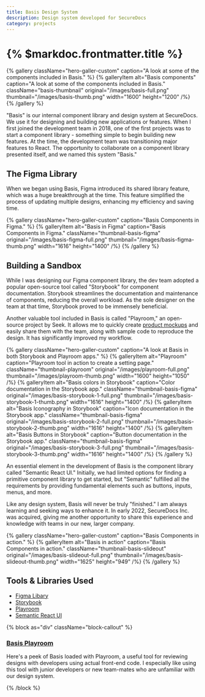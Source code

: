 ```yaml
---
title: Basis Design System
description: Design system developed for SecureDocs
category: projects
---
```


# {% $markdoc.frontmatter.title %}

{% gallery className="hero-galler-custom" caption="A look at some of the components included in Basis." %}
{% galleryItem
  alt="Basis components"
  caption="A look at some of the components included in Basis."
  className="basis-thumbnail"
  original="/images/basis-full.png"
  thumbnail="/images/basis-thumb.png"
  width="1600"
  height="1200"
/%}
{% /gallery %}

"Basis" is our internal component library and design system at SecureDocs. We use it for designing and building new applications or features. When I first joined the development team in 2018, one of the first projects was to start a component library - something simple to begin building new features. At the time, the development team was transitioning major features to React. The opportunity to collaborate on a component library presented itself, and we named this system "Basis."

## The Figma Library

When we began using Basis, Figma introduced its shared library feature, which was a huge breakthrough at the time. This feature simplified the process of updating multiple designs, enhancing my efficiency and saving time.

{% gallery className="hero-galler-custom" caption="Basis Components in Figma." %}
{% galleryItem
  alt="Basis in Figma"
  caption="Basis Components in Figma."
  className="thumbnail-basis-figma"
  original="/images/basis-figma-full.png"
  thumbnail="/images/basis-figma-thumb.png"
  width="1616"
  height="1400"
/%}
{% /gallery %}

## Building a Sandbox

While I was designing our Figma component library, the dev team adopted a popular open-source tool called "Storybook" for component documentation. Storybook streamlines the documentation and maintenance of components, reducing the overall workload. As the sole designer on the team at that time, Storybook proved to be immensely beneficial.

Another valuable tool included in Basis is called "Playroom," an open-source project by Seek. It allows me to quickly create [product mockups](https://basis-iota.vercel.app/playroom/#?code=N4Igxg9gJgpiBcIA8AhCAPAOgOwAS4AcBDKKAS2wHMBeTEAJgAYCsQd8BbI9AdTKgAuAC1ogAnADZmrdri4AnShQAyMAGYDRRAK4CIdWQqXYASmUpDNdHXoN45RRRQAqEAqMZ3Oj42gF6ODzsAPlkkAGUYSg4YbAFcACMiAGcyMFD7fCQAcXl%2BXEgAG20ObGTRAQB3fRBccgA3fhgoXHkYQu5mjPwe3By8qAA6AGEIYtLcSv5hUQBWOm7enqQG3GSBAE9CmGpgYEIIVIEyCGx4XDp1tIBrDboAGlw9AnO6JhY6XABfL8Wl5YAEjASBRKGsyAAvHZ0DgUMifFKiBqfSBxWJWEAAWQ2uEi-lByU%2BAHo-v8%2BsoyOtWu1Oi11lsdnsHE5sKoNK8QABaegfWo-Ulk8mUgSDACSAhgHGC2NwAAV5BA1GRtkgiRT1mKJVLZIKsuqReLJdLtIVjmoiGA9PJcABBXRCdFpIjHU6q-Wao063VId2GqUy0VoyjyZ0nPB445UZJu4Ue7WZb2%2BrXBAByEDNTpd4Zg%2BKjMY1foFZJ9scLABEIJVsIUICRcTnI5Ro2rS8mvf98wIi70kGWyI1YNahPxYHgSe2lkggSCqOCoaJYdh4bVEXRkbVURK4qIbWBINo4vXc03id3lvrqR10M01pttrt9kYVOoBBzubzvr8Jx2k0bRhxiGwHFAzUCB5C4LNOzjM8e1-KVRjiENLR4MDrmSI9G2bOCYPPVsjV3fdDxteQwGHeoYCwvD411XCC2TABRbZLQVJcwFxcxsGdbQ2gwgkoMLb9J2wnhnRgcDHGuXBhm0dYIFhCFQ1dFs6M9BNBRLFSpTtPROWcIhKGMMEIz45SDTbNTi2wgiIAPeJAwlYNFLKfjzJozsz1VBoi1VXJ%2BBGMYSmwbzfKGUZxjwKZBBEOgAEYYoWQSp2BchZ03dFRBlYyo0%2BVJ5zoSM7lqccLKyPsBzE3BivUzEKOSfSYEE-AKFAxrcAdEgxNEABVAgoFElosqbOV6q8XU0u3OgAE0ICeYd0MpXAiDkWr6oKOSCFOdFBlG-4quLSJoi23IbIIHCIiiGI4hwrIQtwcj5GOMAiEKG1Cg4hcR22BKSuLEL-PC3A1BrfrRG2DRPkimZgBigBmL8fvU6cUrBVcQHXOdoRARdlzWtEJqxHF5UVZUGqK67liJP6wsC8mboGf7AsB4GJSgUQ8gsARPgldABFe966HZywIemERgDh2nlhQXQ9DwcaMXo8hOdqXLMYKlF1oteI9porJKfp6nSnJnyBjOokDsurtWvOw6rtaun8iKQLyjeHK70ZfZQLicJIRgDkYoAFg-fk7eWP6TErW8GQfQgSGRvwAg5Tw%2BXhnXJypgKJkh6KQAkBYUyIGJjb8g2gpDnt04BrPRBipPggANTIa4yCL0KM9LhHJz1vzw8qCX%2Bm7iP6XvJliFIUF47kxPPmDjuOwrxmq7oXOQGCeiuGVFuGcNsvQ-1tvJhF6va8aJvBjACQYokAABZIYDAbjmggMBkjPuTN5Lvuu6GHu%2B7Dwe3ejqPOO6YE4XBAEnT8Et7at0rofJeCxZQpGSNUeQUB35tygX0eemc4EgBrgsAAVEQ4hJDiHoPCp-P%2Bvcd792-v-KOI9Y7jxAZPMBECZ6p3LnvWBUVRDL2CKMWy8gNjkJpjvaBW8Iq4PwSvLqS4Wa4gEKJZs2D26cL6F-QYP8aFUMwbQyRB9eHwJXpiCACQSZyiEJtXAKYSgJDEqI7es807cIXtI2uABqGKuAYr0BhpyXx-jAn%2B0cWozhm9tHOJbqbc26IPJmwukdBU2hTqJViXEQYx0UlnXSZbKJt17qPWenzSg2APqkC%2BivHRriJhA1rCzUGL5ha8OhuLcRfQkagnafgVG65ukYw%2BkuHa6jcZbgxJiE0ZpNZgVtPaR0T0szDNTtrHWoTf41LwHUkGAtzBC1qNzXmb1Sls12UrQxUM2nOJ7FLfwpxRnpToArMgZyVYVAoIVNaAFNaVUoRso2X8YmJNth3a2Fsja5LWHfU4fVhEx1IM0UQ90PkHJKWUugYB0RiW%2BuopAzgYA82CNNbQi0eLYHTLgGSoJFp4BsA6OImYwyLQIAQQYqo8UEpDqqXJgKbZ5PUgk3lmTkmpJ%2BqCpJJ0clAr5asgpYkikvSOWirGn1SbrOLvvLZDS6BgzOVXVpKcRlJRnJQfpvT%2BxLM4a8mEcILWpzlhlYCQYQxZl4tlNgVyegrLcpoj%2BnKAVWwFWCq23LOUQsKU6QoaqWiO1KM7EAMNXYMI9qcAQ3soR%2B0DqwSB7T9Ef0Grga4MARE%2BowTm1RwQADy2A1llo2U8fFhz%2BYgEFkrTBWQbky3ufjJ5LyfZvKAurL5lofk5pLRQmh-qomBriaGqVd05URqjWtcKcaE3KwAUyT2qafYZqDganF5b82FuLeW2t6qKFVprR6iRJd6081RScjm2KRntulnc%2B1jzFY5T7fld5g7iDDq9assdYiPXRL9SGqJYaF1PUjdUh2bdV2JuHsmr2O6wEBz3Xow9DYqXHqvS%2B3NGCK1qDUARw1qi72NuOTsp9VTr2SzfbLFNDyQA9u-XlEAasNwa0A3okDTicWTtTlyqVPKg2iunRkrJIr1K5KFRK4NYnOWyoehGh91qKmqvgzAxmmqEXaqabUPVsN93hM6VQU1ca%2BkMfwFa5VQz3UvvwB%2BkAaYMwLMZYNQkTmRlAf5aesDlH9Os1o3sqjGnm2nOaRcszImO3vpY92r9ysf1cb-TxodWtfnntAyJ4T3opPSrk3O4GyMjayg6BiqxhRBwjqiZVi0MAat1f85ORr1WxitYq1V5rXWKptZ7B1vrtWBs9aay1sbnLhuTetINjRkH%2BXyZkx5ZbwrJW8qNqp%2BVkXYRaefSJ4LzMDMgB1TF0Wpm9EWZRtZ81qXOPY3VnjDEFYqxlddSeMmE7AsHrrSFx94WUWKoB7qw%2BYs4urIS8x57oh2P3dVhlz5AHsvfb%2BX6kK4mZ0gohWV0E43Oujbm-jkb3Xpu9dm-VkTM3%2BtE7JxNmnlPVnU8J4ztyzPScgqK-EtbinRVlSaEOEcsRWeTmu12jE1lbIfZ8wM39A6vt8-7ALkXPYefZKU5tlTAx51qdg7tlVB2ZV-eO6F07RnzkXcuYRsXZr6gccxo9njMO6D-kAo60C4lFkK6Ez98JR36knZbVzBtkWg-GbB1bw1UPxew5S7L9L8ukffPmz2ATYTvUY4DYt70OPazlbpwTjnVPycM5T30dnU2Gsl5Z2XpAFfadV-pzX4nFP5uic15JtXsn9pSoU%2Br7Hyn8na-DXr4HmmoCVKjQY-7hnwbh5aZdnN12rNIju-0%2Bzjv%2BmuYQgIJCAgULyDQtL21uoy%2B6194d43AfTdh4i2PqLdGLe7Ejzi6Prm4fx%2B40nvjqPcuCeA5npztniVryrgLjlQC3qXpAc3gXiTpXsXk3kXkztXkgWzigfAcgYgRgUtoPjgYKitmkr3gQQPh3pfvkCPsUvfnthPtpkFlftsmbnPk-tDPQBDm5DbrdnbvDoMjjK5pLkRCRGRBRKeL-rpv-mQWIZsibiDsHvevfrfnqv7Gwd6G-klhiMMG0KJCSqRP2KTJ-ojpAFliroVhfiYSbFnrgTnpYW5BCrfKiDCjiEAidkirIdRkqhimiPIIbm5Oyl2GmNSB4fEI4DoeROhEQPUEQMqEQAkNsKykSL4f8sAcWFzolEVn3t3h2F3hthJhITrjtlQQbvRr9n-lIdfo0kwSZi-uZslF0rZotJwSfjRBvjar5i%2Bu-kxLvqcGkOxKUlxDxN5o0WSGfhoqYW5P7gwbfkDk2goRHsoepKoc7mxnHvZl-oYcjsYQFmjlOoAd6kkZkaVnnnjrAa3tAagd6PXhse1ugQ3ggYXtgecdcZcUNo8W3ikZ3kQetoQfgZ8SQTkUbuQTBpQU2tQZPjptPtIbPqDgvlUSJsvnUbboMYKM0Y5lvmoaICJBKOJIflJDJAEJCE5IiUsMMeRhIeCWUWFmclMTRg-uFnqjCZDkxjHp%2Bs8vbv2h8mscnjlpIf8jsYVnsZOLnsaqcfcepBcbXmKcKTcZgXcVKWgVgbKQ8fKU8QttYZ3FkV8RbOkdkVjrkRQQqsCYUVPrejPowVCVDIvgxkasjCvmuGvnUcicuKiYsdpBALpPpIZMfq0ZwsSWnkaRqhCTSZSSHvIdFvPrFnogsWMrHiydwXLuybxijmBr6ejuYUAaqfsaAeAZQJKcqVkBKccVAQWTAY3jKbmeXi8Tma8fybrOqaKrWTYemb9MPoCfqdSSCbQcUZIUzOSaaedrsBadbjUZZvCQ0V6eog6YSf8HwXuDZIePZFEM6mGISNgJOZ6lyZIn6QDCaZMcGdMaGcwfSW5JGaxh-isQYQmWWeflsflryXgX8SARbGAYcRAUWWcaKRWa%2BSKcWPmSWXAQqe%2BUqeKR%2BWmaQckfWZ3KYeBvYO3hJqqGgOgBkCAPcCAFnMkAgAANo1z0D%2BwAC6XwQAA "Basis Playroom") and easily share them with the team, along with sample code to reproduce the design. It has significantly improved my workflow.

{% gallery className="hero-galler-custom" caption="A look at Basis in both Storybook and Playroom apps." %}
{% galleryItem
  alt="Playroom"
  caption="Playroom tool in action to create a setting page."
  className="thumbnail-playroom"
  original="/images/playroom-full.png"
  thumbnail="/images/playroom-thumb.png"
  width="1600"
  height="1050"
/%}
{% galleryItem
  alt="Basis colors in Storybook"
  caption="Color documentation in the Storybook app."
  className="thumbnail-basis-figma"
  original="/images/basis-storybook-1-full.png"
  thumbnail="/images/basis-storybook-1-thumb.png"
  width="1616"
  height="1400"
/%}
{% galleryItem
  alt="Basis Iconography in Storybook"
  caption="Icon documentation in the Storybook app."
  className="thumbnail-basis-figma"
  original="/images/basis-storybook-2-full.png"
  thumbnail="/images/basis-storybook-2-thumb.png"
  width="1616"
  height="1400"
/%}
{% galleryItem
  alt="Basis Buttons in Storybook"
  caption="Button documentation in the Storybook app."
  className="thumbnail-basis-figma"
  original="/images/basis-storybook-3-full.png"
  thumbnail="/images/basis-storybook-3-thumb.png"
  width="1616"
  height="1400"
/%}
{% /gallery %}

An essential element in the development of Basis is the component library called "Semantic React UI." Initially, we had limited options for finding a primitive component library to get started, but "Semantic" fulfilled all the requirements by providing fundamental elements such as buttons, inputs, menus, and more.

Like any design system, Basis will never be truly "finished." I am always learning and seeking ways to enhance it. In early 2022, SecureDocs Inc. was acquired, giving me another opportunity to share this experience and knowledge with teams in our new, larger company.

{% gallery className="hero-galler-custom" caption="Basis Components in action." %}
{% galleryItem
  alt="Basis in action"
  caption="Basis Components in action."
  className="thumbnail-basis-slideout"
  original="/images/basis-slideout-full.png"
  thumbnail="/images/basis-slideout-thumb.png"
  width="1625"
  height="949"
/%}
{% /gallery %}

## Tools & Libraries Used

- [Figma Libary](https://help.figma.com/hc/en-us/articles/360041051154-Guide-to-libraries-in-Figma)
- [Storybook](https://storybook.js.org/)
- [Playroom](https://github.com/seek-oss/playroom)
- [Semantic React UI](https://react.semantic-ui.com/)

{% block as="div" className="block-callout" %}

### [Basis Playroom](https://basis-iota.vercel.app/playroom/#?code=N4Igxg9gJgpiBcIA8AhCAPAOgOwAS4AcBDKKAS2wHMBeTEAJgAYCsQd8BbI9AdTKgAuAC1ogAnADZmrdri4AnShQAyMAGYDRRAK4CIdWQqXYASmUpDNdHXoN45RRRQAqEAqMZ3Oj42gF6ODzsAPlkkAGUYSg4YbAFcACMiAGcyMFD7fCQAcXl%2BXEgAG20ObGTRAQB3fRBccgA3fhgoXHkYQu5mjPwe3By8qAA6AGEIYtLcSv5hUQBWOm7enqQG3GSBAE9CmGpgYEIIVIEyCGx4XDp1tIBrDboAGlw9AnO6JhY6XABfL8Wl5YAEjASBRKGsyAAvHZ0DgUMifFKiBqfSBxWJWEAAWQ2uEi-lByU%2BAHo-v8%2BsoyOtWu1Oi11lsdnsHE5sKoNK8QABaegfWo-Ulk8mUgSDACSAhgHGC2NwAAV5BA1GRtkgiRT1mKJVLZIKsuqReLJdLtIVjmoiGA9PJcABBXRCdFpIjHU6q-Wao063VId2GqUy0VoyjyZ0nPB445UZJu4Ue7WZb2%2BrXBAByEDNTpd4Zg%2BKjMY1foFZJ9scLABEIJVsIUICRcTnI5Ro2rS8mvf98wIi70kGWyI1YNahPxYHgSe2lkggSCqOCoaJYdh4bVEXRkbVURK4qIbWBINo4vXc03id3lvrqR10M01pttrt9kYVOoBBzubzvr8Jx2k0bRhxiGwHFAzUCB5C4LNOzjM8e1-KVRjiENLR4MDrmSI9G2bOCYPPVsjV3fdDxteQwGHeoYCwvD411XCC2TABRbZLQVJcwFxcxsGdbQ2gwgkoMLb9J2wnhnRgcDHGuXBhm0dYIFhCFQ1dFs6M9BNBRLFSpTtPROWcIhKGMMEIz45SDTbNTi2wgiIAPeJAwlYNFLKfjzJozsz1VBoi1VXJ%2BBGMYSmwbzfKGUZxjwKZBBEOgAEYYoWQSp2BchZ03dFRBlYyo0%2BVJ5zoSM7lqccLKyPsBzE3BivUzEKOSfSYEE-AKFAxrcAdEgxNEABVAgoFElosqbOV6q8XU0u3OgAE0ICeYd0MpXAiDkWr6oKOSCFOdFBlG-4quLSJoi23IbIIHCIiiGI4hwrIQtwcj5GOMAiEKG1Cg4hcR22BKSuLEL-PC3A1BrfrRG2DRPkimZgBigBmL8fvU6cUrBVcQHXOdoRARdlzWtEJqxHF5UVZUGqK67liJP6wsC8mboGf7AsB4GJSgUQ8gsARPgldABFe966HZywIemERgDh2nlhQXQ9DwcaMXo8hOdqXLMYKlF1oteI9porJKfp6nSnJnyBjOokDsurtWvOw6rtaun8iKQLyjeHK70ZfZQLicJIRgDkYoAFg-fk7eWP6TErW8GQfQgSGRvwAg5Tw%2BXhnXJypgKJkh6KQAkBYUyIGJjb8g2gpDnt04BrPRBipPggANTIa4yCL0KM9LhHJz1vzw8qCX%2Bm7iP6XvJliFIUF47kxPPmDjuOwrxmq7oXOQGCeiuGVFuGcNsvQ-1tvJhF6va8aJvBjACQYokAABZIYDAbjmggMBkjPuTN5Lvuu6GHu%2B7Dwe3ejqPOO6YE4XBAEnT8Et7at0rofJeCxZQpGSNUeQUB35tygX0eemc4EgBrgsAAVEQ4hJDiHoPCp-P%2Bvcd792-v-KOI9Y7jxAZPMBECZ6p3LnvWBUVRDL2CKMWy8gNjkJpjvaBW8Iq4PwSvLqS4Wa4gEKJZs2D26cL6F-QYP8aFUMwbQyRB9eHwJXpiCACQSZyiEJtXAKYSgJDEqI7es807cIXtI2uABqGKuAYr0BhpyXx-jAn%2B0cWozhm9tHOJbqbc26IPJmwukdBU2hTqJViXEQYx0UlnXSZbKJt17qPWenzSg2APqkC%2BivHRriJhA1rCzUGL5ha8OhuLcRfQkagnafgVG65ukYw%2BkuHa6jcZbgxJiE0ZpNZgVtPaR0T0szDNTtrHWoTf41LwHUkGAtzBC1qNzXmb1Sls12UrQxUM2nOJ7FLfwpxRnpToArMgZyVYVAoIVNaAFNaVUoRso2X8YmJNth3a2Fsja5LWHfU4fVhEx1IM0UQ90PkHJKWUugYB0RiW%2BuopAzgYA82CNNbQi0eLYHTLgGSoJFp4BsA6OImYwyLQIAQQYqo8UEpDqqXJgKbZ5PUgk3lmTkmpJ%2BqCpJJ0clAr5asgpYkikvSOWirGn1SbrOLvvLZDS6BgzOVXVpKcRlJRnJQfpvT%2BxLM4a8mEcILWpzlhlYCQYQxZl4tlNgVyegrLcpoj%2BnKAVWwFWCq23LOUQsKU6QoaqWiO1KM7EAMNXYMI9qcAQ3soR%2B0DqwSB7T9Ef0Grga4MARE%2BowTm1RwQADy2A1llo2U8fFhz%2BYgEFkrTBWQbky3ufjJ5LyfZvKAurL5lofk5pLRQmh-qomBriaGqVd05URqjWtcKcaE3KwAUyT2qafYZqDganF5b82FuLeW2t6qKFVprR6iRJd6081RScjm2KRntulnc%2B1jzFY5T7fld5g7iDDq9assdYiPXRL9SGqJYaF1PUjdUh2bdV2JuHsmr2O6wEBz3Xow9DYqXHqvS%2B3NGCK1qDUARw1qi72NuOTsp9VTr2SzfbLFNDyQA9u-XlEAasNwa0A3okDTicWTtTlyqVPKg2iunRkrJIr1K5KFRK4NYnOWyoehGh91qKmqvgzAxmmqEXaqabUPVsN93hM6VQU1ca%2BkMfwFa5VQz3UvvwB%2BkAaYMwLMZYNQkTmRlAf5aesDlH9Os1o3sqjGnm2nOaRcszImO3vpY92r9ysf1cb-TxodWtfnntAyJ4T3opPSrk3O4GyMjayg6BiqxhRBwjqiZVi0MAat1f85ORr1WxitYq1V5rXWKptZ7B1vrtWBs9aay1sbnLhuTetINjRkH%2BXyZkx5ZbwrJW8qNqp%2BVkXYRaefSJ4LzMDMgB1TF0Wpm9EWZRtZ81qXOPY3VnjDEFYqxlddSeMmE7AsHrrSFx94WUWKoB7qw%2BYs4urIS8x57oh2P3dVhlz5AHsvfb%2BX6kK4mZ0gohWV0E43Oujbm-jkb3Xpu9dm-VkTM3%2BtE7JxNmnlPVnU8J4ztyzPScgqK-EtbinRVlSaEOEcsRWeTmu12jE1lbIfZ8wM39A6vt8-7ALkXPYefZKU5tlTAx51qdg7tlVB2ZV-eO6F07RnzkXcuYRsXZr6gccxo9njMO6D-kAo60C4lFkK6Ez98JR36knZbVzBtkWg-GbB1bw1UPxew5S7L9L8ukffPmz2ATYTvUY4DYt70OPazlbpwTjnVPycM5T30dnU2Gsl5Z2XpAFfadV-pzX4nFP5uic15JtXsn9pSoU%2Br7Hyn8na-DXr4HmmoCVKjQY-7hnwbh5aZdnN12rNIju-0%2Bzjv%2BmuYQgIJCAgULyDQtL21uoy%2B6194d43AfTdh4i2PqLdGLe7Ejzi6Prm4fx%2B40nvjqPcuCeA5npztniVryrgLjlQC3qXpAc3gXiTpXsXk3kXkztXkgWzigfAcgYgRgUtoPjgYKitmkr3gQQPh3pfvkCPsUvfnthPtpkFlftsmbnPk-tDPQBDm5DbrdnbvDoMjjK5pLkRCRGRBRKeL-rpv-mQWIZsibiDsHvevfrfnqv7Gwd6G-klhiMMG0KJCSqRP2KTJ-ojpAFliroVhfiYSbFnrgTnpYW5BCrfKiDCjiEAidkirIdRkqhimiPIIbm5Oyl2GmNSB4fEI4DoeROhEQPUEQMqEQAkNsKykSL4f8sAcWFzolEVn3t3h2F3hthJhITrjtlQQbvRr9n-lIdfo0kwSZi-uZslF0rZotJwSfjRBvjar5i%2Bu-kxLvqcGkOxKUlxDxN5o0WSGfhoqYW5P7gwbfkDk2goRHsoepKoc7mxnHvZl-oYcjsYQFmjlOoAd6kkZkaVnnnjrAa3tAagd6PXhse1ugQ3ggYXtgecdcZcUNo8W3ikZ3kQetoQfgZ8SQTkUbuQTBpQU2tQZPjptPtIbPqDgvlUSJsvnUbboMYKM0Y5lvmoaICJBKOJIflJDJAEJCE5IiUsMMeRhIeCWUWFmclMTRg-uFnqjCZDkxjHp%2Bs8vbv2h8mscnjlpIf8jsYVnsZOLnsaqcfcepBcbXmKcKTcZgXcVKWgVgbKQ8fKU8QttYZ3FkV8RbOkdkVjrkRQQqsCYUVPrejPowVCVDIvgxkasjCvmuGvnUcicuKiYsdpBALpPpIZMfq0ZwsSWnkaRqhCTSZSSHvIdFvPrFnogsWMrHiydwXLuybxijmBr6ejuYUAaqfsaAeAZQJKcqVkBKccVAQWTAY3jKbmeXi8Tma8fybrOqaKrWTYemb9MPoCfqdSSCbQcUZIUzOSaaedrsBadbjUZZvCQ0V6eog6YSf8HwXuDZIePZFEM6mGISNgJOZ6lyZIn6QDCaZMcGdMaGcwfSW5JGaxh-isQYQmWWeflsflryXgX8SARbGAYcRAUWWcaKRWa%2BSKcWPmSWXAQqe%2BUqeKR%2BWmaQckfWZ3KYeBvYO3hJqqGgOgBkCAPcCAFnMkAgAANo1z0D%2BwAC6XwQAA)

Here's a peek of Basis loaded with Playroom, a useful tool for reviewing designs with developers using actual front-end code. I especially like using this tool with junior developers or new team-mates who are unfamiliar with our design system.

{% /block %}
